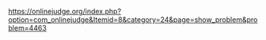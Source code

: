https://onlinejudge.org/index.php?option=com_onlinejudge&Itemid=8&category=24&page=show_problem&problem=4463
